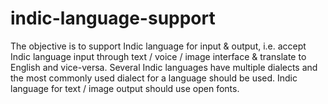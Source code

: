 # indic-language-support
The objective is to support Indic language for input &amp; output, i.e. accept Indic language input through text / voice / image interface &amp; translate to English and vice-versa. Several Indic languages have multiple dialects and the most commonly used dialect for a language should be used. Indic language for text / image output should use open fonts.
